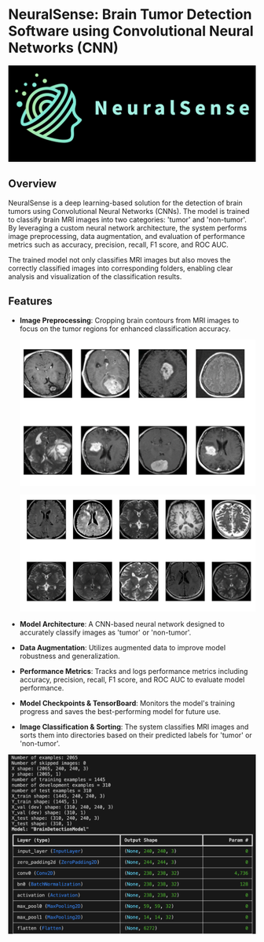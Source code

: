 # NeuralSense: Brain Tumor Detection Software using Convolutional Neural Networks (CNN)

![NeuralSense Logo](img/NeuralSense.rectangular.png)

## Overview

NeuralSense is a deep learning-based solution for the detection of brain tumors using Convolutional Neural Networks (CNNs). The model is trained to classify brain MRI images into two categories: 'tumor' and 'non-tumor'. By leveraging a custom neural network architecture, the system performs image preprocessing, data augmentation, and evaluation of performance metrics such as accuracy, precision, recall, F1 score, and ROC AUC.

The trained model not only classifies MRI images but also moves the correctly classified images into corresponding folders, enabling clear analysis and visualization of the classification results.

## Features

- **Image Preprocessing**: Cropping brain contours from MRI images to focus on the tumor regions for enhanced classification accuracy.

  ![Tumorous MRI Example](img/Tumorous.png)

  ![Non-Tumorous MRI Example](img/NonTumorous.png)

- **Model Architecture**: A CNN-based neural network designed to accurately classify images as 'tumor' or 'non-tumor'.
- **Data Augmentation**: Utilizes augmented data to improve model robustness and generalization.
- **Performance Metrics**: Tracks and logs performance metrics including accuracy, precision, recall, F1 score, and ROC AUC to evaluate model performance.
- **Model Checkpoints & TensorBoard**: Monitors the model's training progress and saves the best-performing model for future use.
- **Image Classification & Sorting**: The system classifies MRI images and sorts them into directories based on their predicted labels for 'tumor' or 'non-tumor'.

![Running Data](img/running.png)
